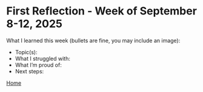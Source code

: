 # First Reflection - Week of September 8-12, 2025
What I learned this week (bullets are fine, you may include an image):

- Topic(s):
- What I struggled with:
- What I’m proud of:
- Next steps:

[Home](./index.md)
